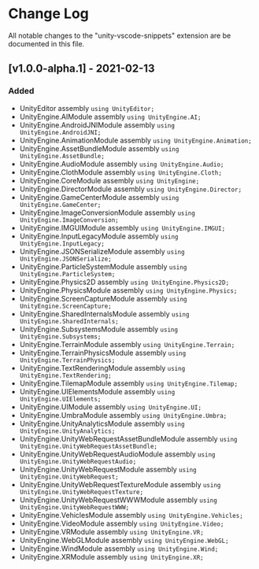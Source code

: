 # Change Log
All notable changes to the "unity-vscode-snippets" extension are be documented in this file.

## [v1.0.0-alpha.1] - 2021-02-13
### Added
- UnityEditor assembly `using UnityEditor;`
- UnityEngine.AIModule assembly `using UnityEngine.AI;`
- UnityEngine.AndroidJNIModule assembly `using UnityEngine.AndroidJNI;`
- UnityEngine.AnimationModule assembly `using UnityEngine.Animation;`
- UnityEngine.AssetBundleModule assembly `using UnityEngine.AssetBundle;`
- UnityEngine.AudioModule assembly `using UnityEngine.Audio;`
- UnityEngine.ClothModule assembly `using UnityEngine.Cloth;`
- UnityEngine.CoreModule assembly `using UnityEngine;`
- UnityEngine.DirectorModule assembly `using UnityEngine.Director;`
- UnityEngine.GameCenterModule assembly `using UnityEngine.GameCenter;`
- UnityEngine.ImageConversionModule assembly `using UnityEngine.ImageConversion;`
- UnityEngine.IMGUIModule assembly `using UnityEngine.IMGUI;`
- UnityEngine.InputLegacyModule assembly `using UnityEngine.InputLegacy;`
- UnityEngine.JSONSerializeModule assembly `using UnityEngine.JSONSerialize;`
- UnityEngine.ParticleSystemModule assembly `using UnityEngine.ParticleSystem;`
- UnityEngine.Physics2D assembly `using UnityEngine.Physics2D;`
- UnityEngine.PhysicsModule assembly `using UnityEngine.Physics;`
- UnityEngine.ScreenCaptureModule assembly `using UnityEngine.ScreenCapture;`
- UnityEngine.SharedInternalsModule assembly `using UnityEngine.SharedInternals;`
- UnityEngine.SubsystemsModule assembly `using UnityEngine.Subsystems;`
- UnityEngine.TerrainModule assembly `using UnityEngine.Terrain;`
- UnityEngine.TerrainPhysicsModule assembly `using UnityEngine.TerrainPhysics;`
- UnityEngine.TextRenderingModule assembly `using UnityEngine.TextRendering;`
- UnityEngine.TilemapModule assembly `using UnityEngine.Tilemap;`
- UnityEngine.UIElementsModule assembly `using UnityEngine.UIElements;`
- UnityEngine.UIModule assembly `using UnityEngine.UI;`
- UnityEngine.UmbraModule assembly `using UnityEngine.Umbra;`
- UnityEngine.UnityAnalyticsModule assembly `using UnityEngine.UnityAnalytics;`
- UnityEngine.UnityWebRequestAssetBundleModule assembly `using UnityEngine.UnityWebRequestAssetBundle;`
- UnityEngine.UnityWebRequestAudioModule assembly `using UnityEngine.UnityWebRequestAudio;`
- UnityEngine.UnityWebRequestModule assembly `using UnityEngine.UnityWebRequest;`
- UnityEngine.UnityWebRequestTextureModule assembly `using UnityEngine.UnityWebRequestTexture;`
- UnityEngine.UnityWebRequestWWWModule assembly `using UnityEngine.UnityWebRequestWWW;`
- UnityEngine.VehiclesModule assembly `using UnityEngine.Vehicles;`
- UnityEngine.VideoModule assembly `using UnityEngine.Video;`
- UnityEngine.VRModule assembly `using UnityEngine.VR;`
- UnityEngine.WebGLModule assembly `using UnityEngine.WebGL;`
- UnityEngine.WindModule assembly `using UnityEngine.Wind;`
- UnityEngine.XRModule assembly `using UnityEngine.XR;`

